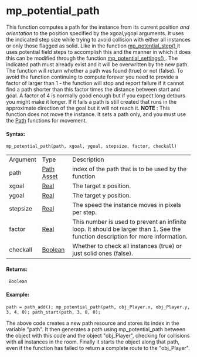 # mp_potential_path

This function computes a path for the instance from its current position
*and orientation* to the position specified by the xgoal,ygoal
arguments. It uses the indicated step size while trying to avoid
collision with either all instances or only those flagged as solid. Like
in the function [ mp_potential_step() ](mp_potential_step) it uses
potential field steps to accomplish this and the manner in which it does
this can be modified through the function [ mp_potential_settings()
](mp_potential_settings) . The indicated path must already exist and
it will be overwritten by the new path. The function will return whether
a path was found (true) or not (false). To avoid the function continuing
to compute forever you need to provide a factor of larger than 1 - the
function will stop and report failure if it cannot find a path shorter
than this factor times the distance between start and goal. A factor of
4 is normally good enough but if you expect long detours you might make
it longer. If it fails a path is still created that runs in the
approximate direction of the goal but it will not reach it. **NOTE** :
This function does not move the instance. It sets a path only, and you
must use the [Path](../../Asset_Management/Paths/Paths) functions
for movement.

#### Syntax:

``` gml
mp_potential_path(path, xgoal, ygoal, stepsize, factor, checkall)
```

|          |                                                                            |                                                                                                                                 |
|----------|----------------------------------------------------------------------------|---------------------------------------------------------------------------------------------------------------------------------|
| Argument | Type                                                                       | Description                                                                                                                     |
| path     |  [Path Asset](../../../../../The_Asset_Editors/Paths)                  | index of the path that is to be used by the function                                                                            |
| xgoal    |  [Real](../../../../../GameMaker_Language/GML_Overview/Data_Types)     | The target x position.                                                                                                          |
| ygoal    |  [Real](../../../../../GameMaker_Language/GML_Overview/Data_Types)     | The target y position.                                                                                                          |
| stepsize |  [Real](../../../../../GameMaker_Language/GML_Overview/Data_Types)     | The speed the instance moves in pixels per step.                                                                                |
| factor   |  [Real](../../../../../GameMaker_Language/GML_Overview/Data_Types)     | This number is used to prevent an infinite loop. It should be larger than 1. See the function description for more information. |
| checkall |  [Boolean](../../../../../GameMaker_Language/GML_Overview/Data_Types)  | Whether to check all instances (true) or just solid ones (false).                                                               |

#### Returns:

``` gml
 Boolean
```

#### Example:

``` gml
path = path_add(); mp_potential_path(path, obj_Player.x, obj_Player.y, 3, 4, 0); path_start(path, 3, 0, 0);
```

The above code creates a new path resource and stores its index in the
variable "path". It then generates a path using mp_potential_path
between the object with this code and the object "obj_Player", checking
for collisions with all instances in the room. Finally it starts the
object along that path, even if the function has failed to return a
complete route to the "obj_Player".
